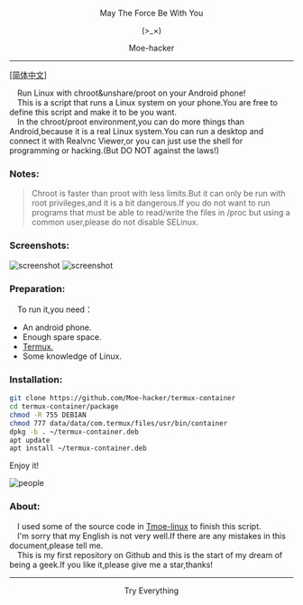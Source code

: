 <p align="center">May The Force Be With You</p>
<p align="center">(>_×)</p>         
<p align="center">Moe-hacker</p>

-----------        
[[简体中文]](https://github.com/Moe-hacker/termux-container/blob/main/README-ZH.md)           


&emsp;Run Linux with chroot&unshare/proot on your Android phone!      
&emsp;This is a script that runs a Linux system on your phone.You are free to define this script and make it to be you want.      
&emsp;In the chroot/proot environment,you can do more things than Android,because it is a real Linux system.You can run a desktop and connect it with Realvnc Viewer,or you can just use the shell for programming or hacking.(But DO NOT against the laws!)
### Notes:      
> Chroot is faster than proot with less limits.But it can only be run with root privileges,and it is a bit dangerous.If you do not want to run programs that must be able to read/write the files in /proc but using a common user,please do not disable SELinux.      
### Screenshots:
![screenshot](https://github.com/Moe-hacker/termux-container/raw/main/.Screenshots/screenshot-install.jpg)
![screenshot](https://github.com/Moe-hacker/termux-container/raw/main/.Screenshots/screenshot-run.jpg)
### Preparation:      
&emsp;To run it,you need：      
- An android phone.       
- Enough spare space.      
- [Termux.](https://termux.org)       
- Some knowledge of Linux.      
### Installation:
```sh
git clone https://github.com/Moe-hacker/termux-container
cd termux-container/package
chmod -R 755 DEBIAN
chmod 777 data/data/com.termux/files/usr/bin/container
dpkg -b . ~/termux-container.deb
apt update
apt install ~/termux-container.deb
```
Enjoy it!     

![people](metrics.plugin.people.repository.svg)
### About:      
&emsp;I used some of the source code in [Tmoe-linux](https://gitee.com/mo2/linux) to finish this script.   
&emsp;I'm sorry that my English is not very well.If there are any mistakes in this document,please tell me.      
&emsp;This is my first repository on Github and this is the start of my dream of being a geek.If you like it,please give me a star,thanks!       

--------
<p align="center">Try Everything</p>         
